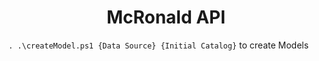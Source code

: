 <div align="center">
  <h1>McRonald API</h1>
</div>

`. .\createModel.ps1 {Data Source} {Initial Catalog}` to create Models